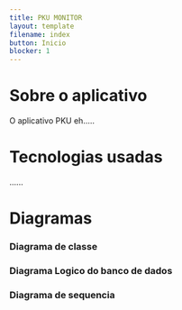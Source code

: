 ```yaml
---
title: PKU MONITOR
layout: template
filename: index
button: Inicio
blocker: 1
--- 
```


# Sobre o aplicativo
O aplicativo PKU eh.....

# Tecnologias usadas
......

# Diagramas
### Diagrama de classe
### Diagrama Logico do banco de dados
### Diagrama de sequencia
